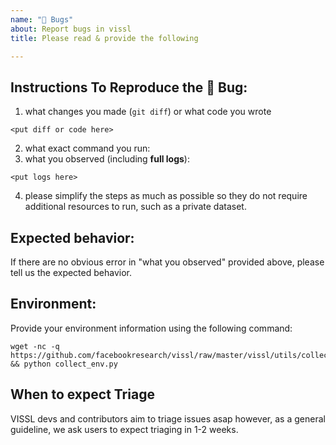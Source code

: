```yaml
---
name: "🐛 Bugs"
about: Report bugs in vissl
title: Please read & provide the following

---
```


## Instructions To Reproduce the 🐛 Bug:

1. what changes you made (`git diff`) or what code you wrote
```
<put diff or code here>
```
2. what exact command you run:
3. what you observed (including __full logs__):
```
<put logs here>
```
4. please simplify the steps as much as possible so they do not require additional resources to
   run, such as a private dataset.

## Expected behavior:

If there are no obvious error in "what you observed" provided above,
please tell us the expected behavior.

## Environment:

Provide your environment information using the following command:
```
wget -nc -q https://github.com/facebookresearch/vissl/raw/master/vissl/utils/collect_env.py && python collect_env.py
```

## When to expect Triage

VISSL devs and contributors aim to triage issues asap however, as a general guideline, we ask users to expect triaging in 1-2 weeks.

